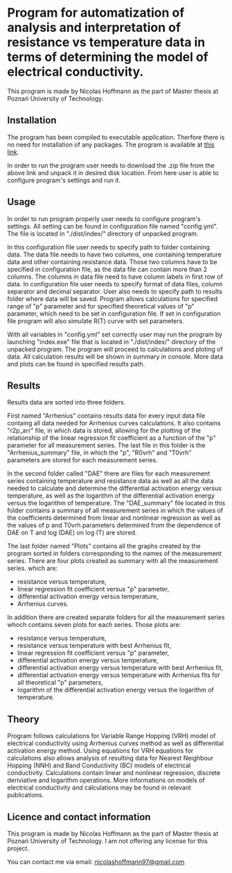 # Program for automatization of analysis and interpretation of resistance vs temperature data in terms of determining the model of electrical conductivity.

This program is made by Nicolas Hoffmann as the part of Master thesis at Poznań University of Technology.

## Installation
The program has been compiled to executable application. Therfore there is no need for installation of any packages. The program is available at [this link](https://drive.google.com/file/d/19gqg7t_HqkwY2mtjpt0WuMQV9NZYKfla/view?usp=sharing).

In order to run the program user needs to download the .zip file from the above link and unpack it in desired disk location. From here user is able to configure program's settings and run it.

## Usage
In order to run program properly user needs to configure program's settings. All setting can be found in configuration file named "config.yml". The file is located in "./dist/index/" directory of unpacked program. 

In this configuration file user needs to specify path to folder containing data. The data file needs to have two columns, one containing temperature data and other containing resistance data. Those two columns have to be specified in configuration file, as the data file can contain more than 2 columns. The columns in data file need to have column labels in first row of data. In configuration file user needs to specify format of data files, column separator and decimal separator. User also needs to specify path to results folder where data will be saved. Program allows calculations for specified range of "p" parameter and for specified theoretical values of "p" parameter, which need to be set in configuration file. If set in configuration file program will also simulate R(T) curve with set parameters.

With all variables in "config.yml" set correctly user may run the program by launching "index.exe" file that is located in "./dist/index/" directory of the unpacked program. The program will proceed to calculations and ploting of data. All calculation results will be shown in summary in console. More data and plots can be found in specified results path.

## Results

Results data are sorted into three folders.

First named "Arrhenius" contains results data for every input data file containg all data needed for Arrhenius curves calculations. It also contains "r2p_arr" file, in which data is stored, allowing for the plotting of the relationship of the linear regression fit coefficient as a function of the "p" parameter for all measurement series. The last file in this folder is the "Arrhenius_summary" file, in which the "p", "R0vrh" and "T0vrh" parameters are stored for each measurement series. 

In the second folder called "DAE" there are files for each measurement series containing temperature and resistance data as well as all the data needed to calculate and determine the differential activation energy versus temperature, as well as the logarithm of the differential activation energy versus the logarithm of temperature. The "DAE_summary" file located in this folder contains a summary of all measurement series in which the values of the coefficients determined from linear and nonlinear regression as well as the values of p and T0vrh parameters determined from the dependence of DAE on T and log (DAE) on log (T) are stored.

The last folder named "Plots" contains all the graphs created by the program sorted in folders corresponding to the names of the measurement series. There are four plots created as summary with all the measurement series. which are:
- resistance versus temperature,
- linear regression fit coefficient versus "p" parameter,
- differential activation energy versus temperature,
- Arrhenius curves.

In addition there are created separate folders for all the measurement series whoch contains seven plots for each series. Those plots are:
- resistance versus temperature,
- resistance versus temperature with best Arrhenius fit,
- linear regression fit coefficient versus "p" parameter,
- differential activation energy versus temperature,
- differential activation energy versus temperature with best Arrhenius fit,
- differential activation energy versus temperature with Arrhenius fits for all theoretical "p" parameters,
- logarithm of the differential activation energy versus the logarithm of temperature.

## Theory

Program follows calculations for Variable Range Hopping (VRH) model of electrical conductivity using Arrhenius curves method as well as differential activation energy method. Using equations for VRH equations for calculations also allows analysis of resulting data for Nearest Neighbour Hopping (NNH) and Band Conductivity (BC) models of electrical conductivity. Calculations contain linear and nonlinear regression, discrete deriviative and logarithm operations. More informations on models of electrical conductivity and calculations may be found in relevant publications.

## Licence and contact information

This program is made by Nicolas Hoffmann as the part of Master thesis at Poznań University of Technology. I am not offering any license for this project.

You can contact me via email: nicolashoffmann97@gmail.com
